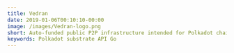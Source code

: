 ```yaml
---
title: Vedran
date: 2019-01-06T00:10:10-00:00
image: /images/Vedran-logo.png
short: Auto-funded public P2P infrastructure intended for Polkadot chains, specifically Kusama.
keywords: Polkadot substrate API Go
---
```

